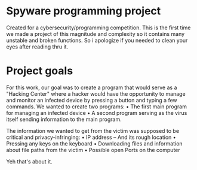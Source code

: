 # Spyware programming project
Created for a cybersecurity/programming competition.
This is the first time we made a project of this magnitude and complexity so it contains many unstable and broken functions. 
So i apologize if you needed to clean your eyes after reading thru it. 


# Project goals
For this work, our goal was to create a program that would serve as a "Hacking Center" where a hacker would have the opportunity to manage and monitor an infected device by pressing a button and typing a few commands.
We wanted to create two programs:
  • The first main program for managing an infected device
  • A second program serving as the virus itself sending information to the main program.
  
The information we wanted to get from the victim was supposed to be critical and privacy-infringing:
  • IP address – And its rough location
  • Pressing any keys on the keyboard
  • Downloading files and information about file paths from the victim
  • Possible open Ports on the computer
  

Yeh that's about it. 
